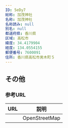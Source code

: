 ```yaml
---
ID: 5eDy7
総称: 加茂神社
名称: 加茂神社
名称読み: null
別名: null
都道府県: 香川県
区域: 高松市
緯度: 34.4179904
経度: 134.0554155
郵便番号: 7600091
住所: 香川県高松市男木町５
---
```


## その他

### 参考URL

| URL | 説明          |
| --- | ------------- |
|     | OpenStreetMap |
